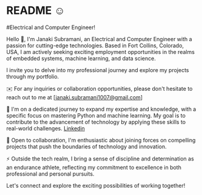 # README ☺

#Electrical and Computer Engineer!

Hello 👋, I'm Janaki Subramani, an Electrical and Computer Engineer with a passion for cutting-edge technologies. Based in Fort Collins, Colorado, USA, I am actively seeking exciting employment opportunities in the realms of embedded systems, machine learning, and data science.

I invite you to delve into my professional journey and explore my projects through my portfolio.

✉️ For any inquiries or collaboration opportunities, please don't hesitate to reach out to me at [janaki.subramani1007@gmail.com]

🚀 I'm on a dedicated journey to expand my expertise and knowledge, with a specific focus on mastering Python and machine learning. My goal is to contribute to the advancement of technology by applying these skills to real-world challenges. [Linkedin](https://www.linkedin.com/in/janaki-subramani-681420177/)

🤝 Open to collaboration, I'm enthusiastic about joining forces on compelling projects that push the boundaries of technology and innovation.

⚡ Outside the tech realm, I bring a sense of discipline and determination as an endurance athlete, reflecting my commitment to excellence in both professional and personal pursuits.

Let's connect and explore the exciting possibilities of working together!
